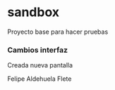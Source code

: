 # sandbox
Proyecto base para hacer pruebas

### Cambios interfaz

Creada nueva pantalla

Felipe Aldehuela Flete
